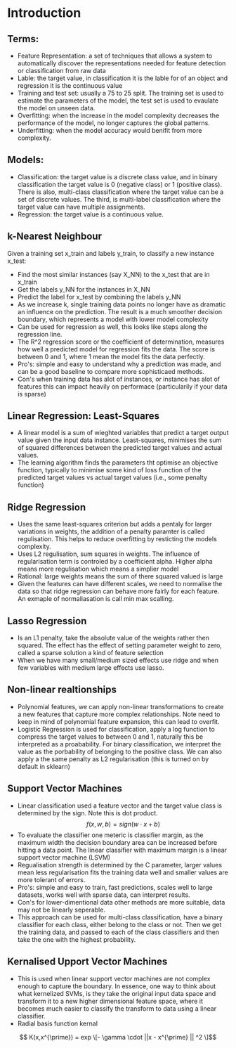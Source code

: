 # Introduction

## Terms:

* Feature Representation: a set of techniques that allows a system to automatically discover the representations needed for feature detection or classification from raw data
* Lable: the target value, in classification it is the lable for of an object and regression it is the continuous value
* Training and test set: usually a 75 to 25 split. The training set is used to estimate the parameters of the model, the test set is used to evaulate the model on unseen data. 
* Overfitting: when the increase in the model complexity decreases the performance of the model, no longer captures the global patterns. 
* Underfitting: when the model accuracy would benifit from more complexity. 

## Models:

* Classification: the target value is a discrete class value, and in binary classification the target value is 0 (negative class) or 1 (positive class). There is also, multi-class classification where the target value can be a set of discrete values. The third, is multi-label classification where the target value can have multiple assignments. 
* Regression: the target value is a continuous value. 

## k-Nearest Neighbour

Given a training set x_train and labels y_train, to classify a new instance x_test:

* Find the most similar instances (say X_NN) to the x_test that are in x_train
* Get the labels y_NN for the instances in X_NN
* Predict the label for x_test by combining the labels y_NN
* As we increase k, single training data points no longer have as dramatic an influence on the prediction. The result is a much smoother decision boundary, which represents a model with lower model complexity 
* Can be used for regression as well, this looks like steps along the regression line. 
* The R^2 regression score or the coefficient of determination, measures how well a predicted model for regression fits the data. The score is between 0 and 1, where 1 mean the model fits the data perfectly.
* Pro's: simple and easy to understand why a prediction was made, and can be a good baseline to compare more sophisticaed methods. 
* Con's when training data has alot of instances, or instance has alot of features this can impact heavily on performace (particularily if your data is sparse)

## Linear Regression: Least-Squares
* A linear model is a sum of wieghted variables that predict a target output value given the input data instance. Least-squares, minimises the sum of squared differences between the predicted target values and actual values.
* The learning algorithm finds the parameters tht optimise an objective function, typically to minimise some kind of loss function of the predicted target values vs actual target values (i.e., some penalty function) 


## Ridge Regression
* Uses the same least-squares criterion but adds a pentaly for larger variations in weights, the addition of a penalty paramter is called regulisation. This helps to reduce overfitting by resticting the models complexity. 
* Uses L2 regulisation, sum squares in weights. The influence of regularisation term is controled by a coefficient alpha. Higher alpha means more regulisation which means a simplier model
* Rational: large weights means the sum of there squared valued is large
* Given the features can have different scales, we need to normalise the data so that ridge regression can behave more fairly for each feature. An exmaple of normaliasation is call min max scalling. 

## Lasso Regression
* Is an L1 penalty, take the absolute value of the weights rather then squared. The effect has the effect of setting parameter weight to zero, called a sparse solution a kind of feature selection
* When we have many small/medium sized effects use ridge and when few variables with medium large effects use lasso.

## Non-linear realtionships
* Polynomial features, we can apply non-linear transformations to create a new features that capture more complex relationships. Note need to keep in mind of polynomial feature expansion, this can lead to overfit. 
* Logistic Regression is used for classification, apply a log function to compress the target values to between 0 and 1, naturally this be interpreted as a proabability. For binary classification, we interpret the value as the porbability of belonging to the positive class. We can also apply a the same penalty as L2 regularisation (this is turned on by default in sklearn)

## Support Vector Machines
* Linear classification used a feature vector and the target value class is determined by the sign. Note this is dot product. 
$$f(x,w,b) = sign(w \cdot x + b)$$
* To evaluate the classifier one meteric is classifier margin, as the maximum width the decision boundary area can be increased before hitting a data point. The linear classifier with maximum margin is a linear support vector machine (LSVM)
* Regualisation strength is determined by the C parameter, larger values mean less regularisation fits the training data well and smaller values are more tolerant of errors.  
* Pro's: simple and easy to train, fast predictions, scales well to large datasets, works well with sparse data, can interpret results.
* Con's for lower-dimentional data other methods are more suitable, data may not be linearly seperable. 
* This approach can be used for multi-class classification, have a binary classifier for each class, either belong to the class or not. Then we get the training data, and passed to each of the class classifiers and then take the one with the highest probability.

## Kernalised Upport Vector Machines
* This is used when linear support vector machines are not complex enough to capture the boundary. In essence, one way to think about what kernelized SVMs, is they take the original input data space and transform it to a new higher dimensional feature space, where it becomes much easier to classify the transform to data using a linear classifier.
* Radial basis function kernal 

$$ K(x,x^{\prime}) = exp \[- \gamma \cdot ||x - x^{\prime} || ^2 \]$$
